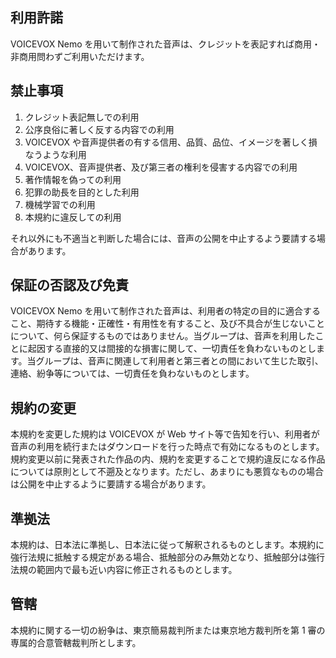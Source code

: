 ## 利用許諾

VOICEVOX Nemo を用いて制作された音声は、クレジットを表記すれば商用・非商用問わずご利用いただけます。

## 禁止事項

1. クレジット表記無しでの利用
2. 公序良俗に著しく反する内容での利用
3. VOICEVOX や音声提供者の有する信用、品質、品位、イメージを著しく損なうような利用
4. VOICEVOX、音声提供者、及び第三者の権利を侵害する内容での利用
5. 著作情報を偽っての利用
6. 犯罪の助長を目的とした利用
7. 機械学習での利用
8. 本規約に違反しての利用

それ以外にも不適当と判断した場合には、音声の公開を中止するよう要請する場合があります。

## 保証の否認及び免責

VOICEVOX Nemo を用いて制作された音声は、利用者の特定の目的に適合すること、期待する機能・正確性・有用性を有すること、及び不具合が生じないことについて、何ら保証するものではありません。当グループは、音声を利用したことに起因する直接的又は間接的な損害に関して、一切責任を負わないものとします。当グループは、音声に関連して利用者と第三者との間において生じた取引、連絡、紛争等については、一切責任を負わないものとします。

## 規約の変更

本規約を変更した規約は VOICEVOX が Web サイト等で告知を行い、利用者が音声の利用を続行またはダウンロードを行った時点で有効になるものとします。規約変更以前に発表された作品の内、規約を変更することで規約違反になる作品については原則として不遡及となります。ただし、あまりにも悪質なものの場合は公開を中止するように要請する場合があります。

## 準拠法

本規約は、日本法に準拠し、日本法に従って解釈されるものとします。本規約に強行法規に抵触する規定がある場合、抵触部分のみ無効となり、抵触部分は強行法規の範囲内で最も近い内容に修正されるものとします。

## 管轄

本規約に関する一切の紛争は、東京簡易裁判所または東京地方裁判所を第 1 審の専属的合意管轄裁判所とします。

